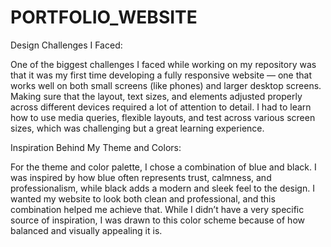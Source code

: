 # PORTFOLIO_WEBSITE

Design Challenges I Faced:

One of the biggest challenges I faced while working on my repository was that it was my first time developing a fully responsive website — one that works well on both small screens (like phones) and larger desktop screens. Making sure that the layout, text sizes, and elements adjusted properly across different devices required a lot of attention to detail. I had to learn how to use media queries, flexible layouts, and test across various screen sizes, which was challenging but a great learning experience.

Inspiration Behind My Theme and Colors:

For the theme and color palette, I chose a combination of blue and black. I was inspired by how blue often represents trust, calmness, and professionalism, while black adds a modern and sleek feel to the design. I wanted my website to look both clean and professional, and this combination helped me achieve that. While I didn’t have a very specific source of inspiration, I was drawn to this color scheme because of how balanced and visually appealing it is.

